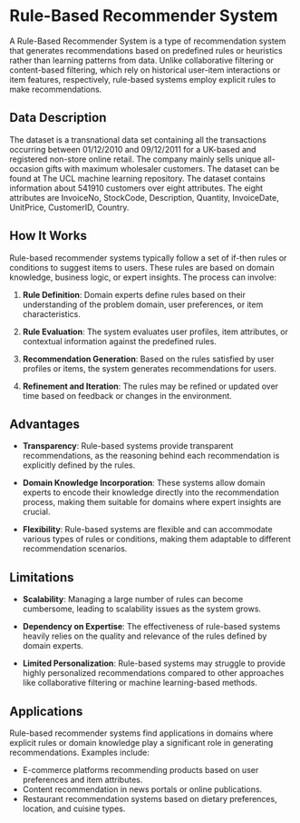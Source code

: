 
# Rule-Based Recommender System

A Rule-Based Recommender System is a type of recommendation system that generates recommendations based on predefined rules or heuristics rather than learning patterns from data. Unlike collaborative filtering or content-based filtering, which rely on historical user-item interactions or item features, respectively, rule-based systems employ explicit rules to make recommendations.

## Data Description

The dataset is a transnational data set containing all the transactions occurring between 01/12/2010 and 09/12/2011 for a UK-based and registered non-store online retail. The company mainly sells unique all-occasion gifts with maximum wholesaler customers. The dataset can be found at The UCL machine learning repository. The dataset contains information about 541910 customers over eight attributes. The eight attributes are InvoiceNo, StockCode, Description, Quantity, InvoiceDate, UnitPrice, CustomerID, Country.

## How It Works

Rule-based recommender systems typically follow a set of if-then rules or conditions to suggest items to users. These rules are based on domain knowledge, business logic, or expert insights. The process can involve:

1. **Rule Definition**: Domain experts define rules based on their understanding of the problem domain, user preferences, or item characteristics.

2. **Rule Evaluation**: The system evaluates user profiles, item attributes, or contextual information against the predefined rules.

3. **Recommendation Generation**: Based on the rules satisfied by user profiles or items, the system generates recommendations for users.

4. **Refinement and Iteration**: The rules may be refined or updated over time based on feedback or changes in the environment.

## Advantages

- **Transparency**: Rule-based systems provide transparent recommendations, as the reasoning behind each recommendation is explicitly defined by the rules.
  
- **Domain Knowledge Incorporation**: These systems allow domain experts to encode their knowledge directly into the recommendation process, making them suitable for domains where expert insights are crucial.

- **Flexibility**: Rule-based systems are flexible and can accommodate various types of rules or conditions, making them adaptable to different recommendation scenarios.

## Limitations

- **Scalability**: Managing a large number of rules can become cumbersome, leading to scalability issues as the system grows.

- **Dependency on Expertise**: The effectiveness of rule-based systems heavily relies on the quality and relevance of the rules defined by domain experts.

- **Limited Personalization**: Rule-based systems may struggle to provide highly personalized recommendations compared to other approaches like collaborative filtering or machine learning-based methods.

## Applications

Rule-based recommender systems find applications in domains where explicit rules or domain knowledge play a significant role in generating recommendations. Examples include:

- E-commerce platforms recommending products based on user preferences and item attributes.
- Content recommendation in news portals or online publications.
- Restaurant recommendation systems based on dietary preferences, location, and cuisine types.

